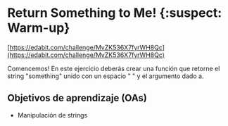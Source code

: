 # Return Something to Me! {:suspect: Warm-up}

[https://edabit.com/challenge/MvZK536X7fyrWH8Qc](https://edabit.com/challenge/MvZK536X7fyrWH8Qc)

Comencemos!
En este ejercicio deberás crear una función que retorne el string "something" unido con un espacio " " y el argumento dado a.

## Objetivos de aprendizaje (OAs)
- Manipulación de strings

